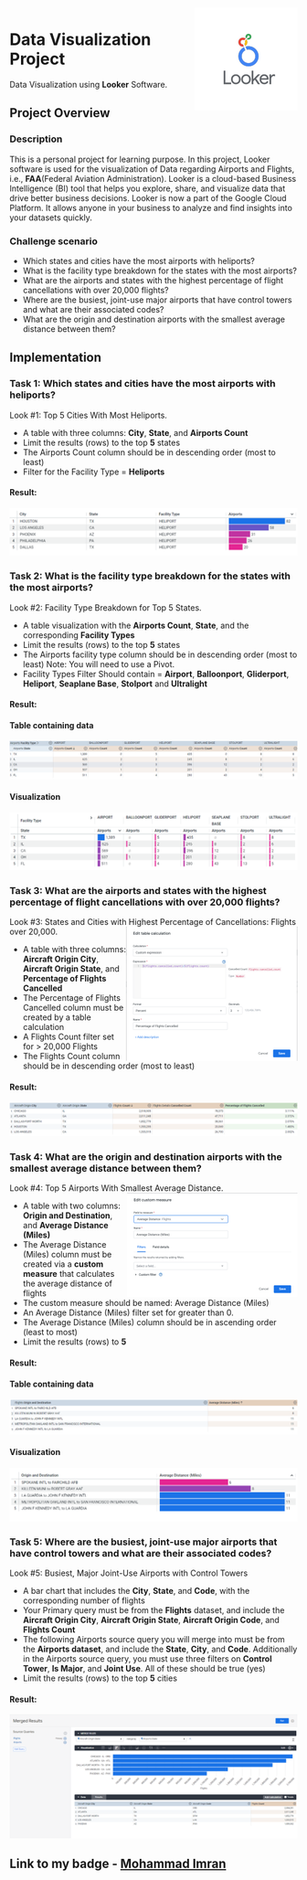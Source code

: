 <img align="right" src="https://github.com/Imranian/Data-Visualization-with-Looker/blob/main/Looker_logo_high_res%20(1).png"/>

# Data Visualization Project

Data Visualization using **Looker** Software.
## Project Overview
### Description
This is a personal project for learning purpose. In this project, Looker software is used for the visualization of Data regarding Airports and Flights, i.e., **FAA**(Federal Aviation Administration). Looker is a cloud-based Business Intelligence (BI) tool that helps you explore, share, and visualize data that drive better business decisions. Looker is now a part of the Google Cloud Platform. It allows anyone in your business to analyze and find insights into your datasets quickly.
### Challenge scenario
- Which states and cities have the most airports with heliports?
- What is the facility type breakdown for the states with the most airports?
- What are the airports and states with the highest percentage of flight cancellations with over 20,000 flights?
- Where are the busiest, joint-use major airports that have control towers and what are their associated codes?
- What are the origin and destination airports with the smallest average distance between them?
## Implementation
### Task 1: Which states and cities have the most airports with heliports?
Look #1: Top 5 Cities With Most Heliports.
- A table with three columns: **City**, **State**, and **Airports Count**
- Limit the results (rows) to the top **5** states
- The Airports Count column should be in descending order (most to least)
- Filter for the Facility Type = **Heliports**

#### Result:

<p align="center">
    <img src="https://github.com/Imranian/Data-Visualization-with-Looker/blob/main/Top%205%20cities%20with%20most%20heliports.png">
</p>

### Task 2: What is the facility type breakdown for the states with the most airports?
Look #2: Facility Type Breakdown for Top 5 States.
- A table visualization with the **Airports Count**, **State**, and the corresponding **Facility Types**
- Limit the results (rows) to the top **5** states
- The Airports facility type column should be in descending order (most to least)
Note: You will need to use a Pivot.
- Facility Types Filter Should contain = **Airport**, **Balloonport**, **Gliderport**, **Heliport**, **Seaplane Base**, **Stolport** and **Ultralight**

#### Result:

#### Table containing data
<p align="center">
    <img src="https://github.com/Imranian/Data-Visualization-with-Looker/blob/main/2.%20Facility%20type/Top%205%20Facility%20type.png">
</p>

#### Visualization
<p align="center">
    <img src="https://github.com/Imranian/Data-Visualization-with-Looker/blob/main/2.%20Facility%20type/Facility%20Type%20Breakdown%20for%20Top%205%20States.png">
</p>

### Task 3: What are the airports and states with the highest percentage of flight cancellations with over 20,000 flights?
Look #3: States and Cities with Highest Percentage of Cancellations: Flights over 20,000.
<img align="right" src="https://github.com/Imranian/Data-Visualization-with-Looker/blob/main/3.%20Percentage%20Cancelled/New%20percentage%20of%20flights%20cancelled%20table%20.png"/>

- A table with three columns: **Aircraft Origin City**, **Aircraft Origin State**, and **Percentage of Flights Cancelled**
- The Percentage of Flights Cancelled column must be created by a table calculation
- A Flights Count filter set for > 20,000 Flights
- The Flights Count column should be in descending order (most to least)

#### Result:

<p align="center">
    <img src="https://github.com/Imranian/Data-Visualization-with-Looker/blob/main/3.%20Percentage%20Cancelled/percentage%20of%20flights%20cancelled.png">
</p>

### Task 4: What are the origin and destination airports with the smallest average distance between them?
Look #4: Top 5 Airports With Smallest Average Distance.
<img align="right" src="https://github.com/Imranian/Data-Visualization-with-Looker/blob/main/4.%20Smallest%20avg%20dist/Small%20Average%20dist%20miles%20table.png"/>
- A table with two columns: **Origin and Destination**, and **Average Distance (Miles)**
- The Average Distance (Miles) column must be created via a **custom measure** that calculates the average distance of flights
- The custom measure should be named: Average Distance (Miles)
- An Average Distance (Miles) filter set for greater than 0.
- The Average Distance (Miles) column should be in ascending order (least to most)
- Limit the results (rows) to **5**

#### Result:

#### Table containing data
<p align="center">
    <img src="https://github.com/Imranian/Data-Visualization-with-Looker/blob/main/4.%20Smallest%20avg%20dist/Avg%20dist%20miles.png">
</p>

#### Visualization
<p align="center">
    <img src="https://github.com/Imranian/Data-Visualization-with-Looker/blob/main/4.%20Smallest%20avg%20dist/Top%205%20airports%20with%20smallest%20avg%20distance.png">
</p>

### Task 5: Where are the busiest, joint-use major airports that have control towers and what are their associated codes?
Look #5: Busiest, Major Joint-Use Airports with Control Towers
- A bar chart that includes the **City**, **State**, and **Code**, with the corresponding number of flights
- Your Primary query must be from the **Flights** dataset, and include the **Aircraft Origin City**, **Aircraft Origin State**, **Aircraft Origin Code**, and **Flights Count**
- The following Airports source query you will merge into must be from the **Airports dataset**, and include the **State**, **City**, and **Code**. Additionally in the Airports source query, you must use three filters on **Control Tower**, **Is Major**, and **Joint Use**. All of these should be true (yes)
- Limit the results (rows) to the top **5** cities

#### Result:

<p align="center">
    <img src="https://github.com/Imranian/Data-Visualization-with-Looker/blob/main/5.%20Merge/Busiest%2C%20Major%20Joint-Use%20Airports%20with%20Control%20Towers.png">
</p>

## Link to my badge - [Mohammad Imran](https://www.cloudskillsboost.google/public_profiles/8123fb0d-fe65-48d3-a525-1c72976155c7)
